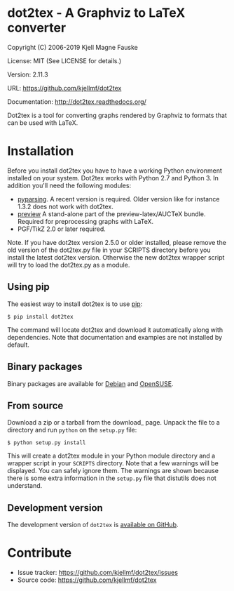 dot2tex - A Graphviz to LaTeX converter
=======================================

Copyright (C) 2006-2019 Kjell Magne Fauske

License: MIT (See LICENSE for details.)

Version: 2.11.3

URL: https://github.com/kjellmf/dot2tex

Documentation: http://dot2tex.readthedocs.org/

Dot2tex is a tool for converting graphs rendered by Graphviz to formats
that can be used with LaTeX.

Installation
============

Before you install dot2tex you have to have a working Python environment
installed on your system. Dot2tex works with Python 2.7 and Python 3. In addition
you'll need the following modules:

* [pyparsing](http://pyparsing.wikispaces.com/). A recent version is required.
      Older version like for instance 1.3.2 does not work with dot2tex.
* [preview](http://www.ctan.org/tex-archive/help/Catalogue/entries/preview.html)
      A stand-alone part of the preview-latex/AUCTeX bundle.
      Required for preprocessing graphs with LaTeX.
* PGF/TikZ 2.0 or later required.

Note. If you have dot2tex version 2.5.0 or older installed, please remove the old
version of the dot2tex.py file in your SCRIPTS directory before you install the
latest dot2tex version. Otherwise the new dot2tex wrapper script will try to load
the dot2tex.py as a module.

Using pip
---------

The easiest way to install dot2tex is to use [pip][]:

    $ pip install dot2tex

The command will locate dot2tex and download it automatically along with dependencies. Note that
documentation and examples are not installed by default. 

[pip]: http://www.pip-installer.org/en/latest/#

Binary packages
---------------

Binary packages are available for [Debian][] and [OpenSUSE][].

[Debian]: http://packages.qa.debian.org/d/dot2tex.html
[OpenSUSE]: http://download.opensuse.org/repositories/home:/jimfunk/

From source
-----------

Download a zip or a tarball from the download_ page. Unpack the file to a directory and run ``python`` on the ``setup.py``
file:

    $ python setup.py install

This will create a dot2tex module in your Python module directory and a wrapper
script in your ``SCRIPTS`` directory. Note that a few warnings will be
displayed. You can safely ignore them. The warnings are shown because there is
some extra information in the ``setup.py`` file that distutils does not understand.


Development version
-------------------

The development version of ``dot2tex`` is  [available on GitHub](https://github.com/kjellmf/dot2tex).

Contribute
==========

- Issue tracker: https://github.com/kjellmf/dot2tex/issues
- Source code: https://github.com/kjellmf/dot2tex

